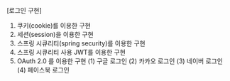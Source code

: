[로그인 구현]

1. 쿠키(cookie)를 이용한 구현
2. 세션(session)을 이용한 구현
3. 스프링 시큐리티(spring security)를 이용한 구현
4. 스프링 시큐리티 사용 JWT를 이용한 구현
5. OAuth 2.0 를 이용한 구현
   (1) 구글 로그인
   (2) 카카오 로그인
   (3) 네이버 로그인
   (4) 페이스북 로그인